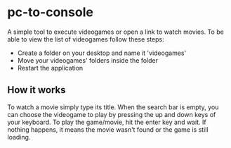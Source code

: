# pc-to-console
A simple tool to execute videogames or open a link to watch movies. To be able to view the list of videogames follow these steps:
 - Create a folder on your desktop and name it 'videogames'
 - Move your videogames' folders inside the folder
 - Restart the application
## How it works
To watch a movie simply type its title. When the search bar is empty, you can choose the videogame to play by pressing the up and down keys of your keyboard. To play the game/movie, hit the enter key and wait. If nothing happens, it means the movie wasn't found or the game is still loading.
